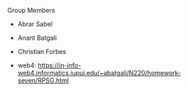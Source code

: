 Group Members

- Abrar Sabel
- Anant Batgali
- Christian Forbes

- web4: https://in-info-web4.informatics.iupui.edu/~abatgali/N220/homework-seven/RPSG.html
